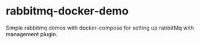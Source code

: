# rabbitmq-docker-demo
Simple rabbitmq demos with docker-compose for setting up rabbitMq with management plugin.
